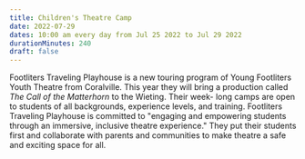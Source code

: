 ```yaml
---
title: Children's Theatre Camp
date: 2022-07-29
dates: 10:00 am every day from Jul 25 2022 to Jul 29 2022
durationMinutes: 240
draft: false
---
```

Footliters Traveling Playhouse is a new touring program of Young Footliters Youth Theatre from Coralville. This year they will bring a production called *The Call of the Matterhorn* to the Wieting. Their week- long camps are open to students of all backgrounds, experience levels, and training. Footliters Traveling Playhouse is 
committed to "engaging and empowering students through an immersive, inclusive theatre experience." They put their students first and collaborate with parents and communities to make theatre a safe and exciting space for all.